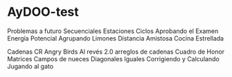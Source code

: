 # AyDOO-test
Problemas a futuro
Secuenciales
    Estaciones
Ciclos
    Aprobando el Examen
    Energía Potencial
    Agrupando Limones
    Distancia Amistosa
    Cocina Estrellada

 Cadenas
    CR Angry Birds
    Al revés 2.0
arreglos de cadenas
    Cuadro de Honor
Matrices
Campos de nueces
Diagonales Iguales 
Corrigiendo y Calculando 
Jugando al gato

